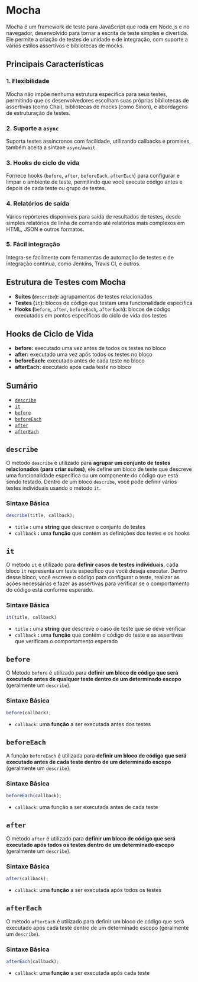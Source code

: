 # Mocha

Mocha é um framework de teste para JavaScript que roda em Node.js e no navegador, desenvolvido para tornar a escrita de teste simples e divertida. Ele permite a criação de testes de unidade e de integração, com suporte a vários estilos assertivos e bibliotecas de mocks.

## Principais Características

### 1. Flexibilidade

Mocha não impõe nenhuma estrutura específica para seus testes, permitindo que os desenvolvedores escolham suas próprias bibliotecas de assertivas (como Chai), bibliotecas de mocks (como Sinon), e abordagens de estruturação de testes.

### 2. Suporte a `async`

Suporta testes assíncronos com facilidade, utilizando callbacks e promises, também aceita a sintaxe `async`/`await`.

### 3. Hooks de ciclo de vida

Fornece hooks (`before`, `after`, `beforeEach`, `afterEach`) para configurar e limpar o ambiente de teste, permitindo que você execute código antes e depois de cada teste ou grupo de testes.

### 4. Relatórios de saída

Vários repórteres disponíveis para saída de resultados de testes, desde simples relatórios de linha de comando até relatórios mais complexos em HTML, JSON e outros formatos.

### 5. Fácil integração

Integra-se facilmente com ferramentas de automação de testes e de integração contínua, como Jenkins, Travis CI, e outros.

## Estrutura de Testes com Mocha

- **Suites (**`describe`**):** agrupamentos de testes relacionados
- **Testes (**`it`**):** blocos de código que testam uma funcionalidade específica
- **Hooks (**`before`**,** `after`**,** `beforeEach`**,** `afterEach`**):** blocos de código executados em pontos específicos do ciclo de vida dos testes

## Hooks de Ciclo de Vida

- **before:** executado uma vez antes de todos os testes no bloco
- **after:** executado uma vez após todos os testes no bloco
- **beforeEach:** executado antes de cada teste no bloco
- **afterEach:** executado após cada teste no bloco

## Sumário

- [`describe`](#mocha-describe)
- [`it`](#mocha-it)
- [`before`](#mocha-before)
- [`beforeEach`](#mocha-beforeeach)
- [`after`](#mocha-after)
- [`afterEach`](#mocha-aftereach)

## <a id="mocha-describe">`describe`</a>

O método `describe` é utilizado para **agrupar um conjunto de testes relacionados (para criar suites)**, ele define um bloco de teste que descreve uma funcionalidade específica ou um componente do código que está sendo testado. Dentro de um bloco `describe`, você pode definir vários testes individuais usando o método `it`.

### Sintaxe Básica

```JavaScript
describe(title, callback);
```

- `title` **:** uma **string** que descreve o conjunto de testes
- `callback` **:** uma **função** que contém as definições dos testes e os hooks

## <a id="mocha-it">`it`</a>

O método `it` é utilizado para **definir casos de testes individuais**, cada bloco `it` representa um teste específico que você deseja executar. Dentro desse bloco, você escreve o código para configurar o teste, realizar as ações necessárias e fazer as assertivas para verificar se o comportamento do código está conforme esperado.

### Sintaxe Básica

```JavaScript
it(title, callback)
```

- `title` **:** uma **string** que descreve o caso de teste que se deve verificar
- `callback` **:** uma **função** que contém o código do teste e as assertivas que verificam o comportamento esperado

## <a id="mocha-before">`before`</a>

O Método `before` é utilizado para **definir um bloco de código que será executado antes de qualquer teste dentro de um determinado escopo** (geralmente um `describe`).

### Sintaxe Básica

```JavaScript
before(callback);
```

- `callback`**:** uma **função** a ser executada antes dos testes

## <a id="mocha-beforeeach">`beforeEach`</a>

A função `beforeEach` é utilizada para **definir um bloco de código que será executado antes de cada teste dentro de um determinado escopo** (geralmente um `describe`).

### Sintaxe Básica

```JavaScript
beforeEach(callback);
```

- `callback`**:** uma função a ser executada antes de cada teste

## <a id="mocha-after">`after`</a>

O método `after` é utilizado para **definir um bloco de código que será executado após todos os testes dentro de um determinado escopo** (geralmente um `describe`).

### Sintaxe Básica

```JavaScript
after(callback);
```

- `callback`**:** uma **função** a ser executada após todos os testes

## <a id="mocha-aftereach">`afterEach`</a>

O método `afterEach` é utilizado para definir um bloco de código que será executado após cada teste dentro de um determinado escopo (geralmente um `describe`).

### Sintaxe Básica

```JavaScript
afterEach(callback);
```

- `callback`**:** uma **função** a ser executada após cada teste